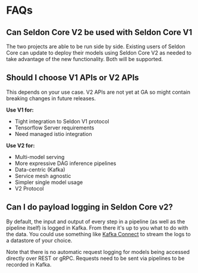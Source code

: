 # FAQs

## Can Seldon Core V2 be used with Seldon Core V1

The two projects are able to be run side by side. Existing users of Seldon Core can update to
deploy their models using Seldon Core V2 as needed to take advantage of the new functionality.
Both will be supported.

## Should I choose V1 APIs or V2 APIs

This depends on your use case. V2 APIs are not yet at GA so might contain breaking changes in
future releases.

**Use V1 for:**
* Tight integration to Seldon V1 protocol
* Tensorflow Server requirements
* Need managed istio integration

**Use V2 for:**
* Multi-model serving
* More expressive DAG inference pipelines
* Data-centric (Kafka)
* Service mesh agnostic
* Simpler single model usage
* V2 Protocol

## Can I do payload logging in Seldon Core v2?

By default, the input and output of every step in a pipeline (as well as the pipeline itself)
is logged in Kafka. From there it's up to you what to do with the data. You could use something
like [Kafka Connect](https://docs.confluent.io/platform/current/connect/index.html) to stream the
logs to a datastore of your choice.

Note that there is no automatic request logging for models being accessed directly over REST or gRPC.
Requests need to be sent via pipelines to be recorded in Kafka.
